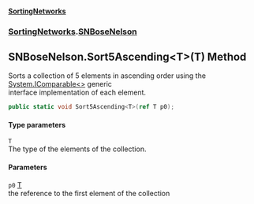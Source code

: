 #### [SortingNetworks](./index.md 'index')
### [SortingNetworks](./SortingNetworks.md 'SortingNetworks').[SNBoseNelson](./SortingNetworks-SNBoseNelson.md 'SortingNetworks.SNBoseNelson')
## SNBoseNelson.Sort5Ascending&lt;T&gt;(T) Method
Sorts a collection of 5 elements in ascending order using the [System.IComparable&lt;&gt;](https://docs.microsoft.com/en-us/dotnet/api/System.IComparable-1 'System.IComparable`1') generic  
interface implementation of each element.  
```csharp
public static void Sort5Ascending<T>(ref T p0);
```
#### Type parameters
<a name='SortingNetworks-SNBoseNelson-Sort5Ascending-T-(T)-T'></a>
`T`  
The type of the elements of the collection.  
  
#### Parameters
<a name='SortingNetworks-SNBoseNelson-Sort5Ascending-T-(T)-p0'></a>
`p0` [T](#SortingNetworks-SNBoseNelson-Sort5Ascending-T-(T)-T 'SortingNetworks.SNBoseNelson.Sort5Ascending&lt;T&gt;(T).T')  
the reference to the first element of the collection  
  
